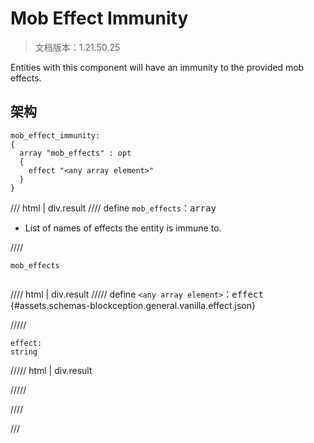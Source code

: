 # Mob Effect Immunity

> 文档版本：1.21.50.25

Entities with this component will have an immunity to the provided mob effects.

## 架构

```mcschema
mob_effect_immunity:
{
  array "mob_effects" : opt
  {
    effect "<any array element>"
  }
}

```

/// html | div.result
//// define
`mob_effects`：<samp>array</samp>

- List of names of effects the entity is immune to.


////

<div class="language-text highlight"><span class="filename"><code>mob_effects</code></span><pre id="__code_1"><span></span></pre></div>

//// html | div.result
///// define
`<any array element>`：<samp>effect</samp> {#assets.schemas-blockception.general.vanilla.effect.json}


/////

```mcschema
effect:
string

```

///// html | div.result

/////



////


///

